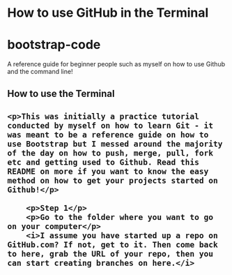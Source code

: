 
<h1>How to use GitHub in the Terminal</h1>

# bootstrap-code
A reference guide for beginner people such as myself on how to use Github and the command line!

  <h2>How to use the Terminal<h2>

  	<p>This was initially a practice tutorial conducted by myself on how to learn Git - it was meant to be a reference guide on how to use Bootstrap but I messed around the majority of the day on how to push, merge, pull, fork etc and getting used to Github. Read this README on more if you want to know the easy method on how to get your projects started on Github!</p>

  		<p>Step 1</p>
  		<p>Go to the folder where you want to go on your computer</p>
  		<i>I assume you have started up a repo on GitHub.com? If not, get to it. Then come back to here, grab the URL of your repo, then you can start creating branches on here.</i>



